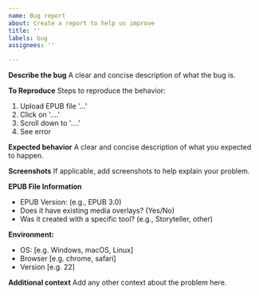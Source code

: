 ```yaml
---
name: Bug report
about: Create a report to help us improve
title: ''
labels: bug
assignees: ''

---
```


**Describe the bug**
A clear and concise description of what the bug is.

**To Reproduce**
Steps to reproduce the behavior:
1. Upload EPUB file '...'
2. Click on '....'
3. Scroll down to '....'
4. See error

**Expected behavior**
A clear and concise description of what you expected to happen.

**Screenshots**
If applicable, add screenshots to help explain your problem.

**EPUB File Information**
- EPUB Version: (e.g., EPUB 3.0)
- Does it have existing media overlays? (Yes/No)
- Was it created with a specific tool? (e.g., Storyteller, other)

**Environment:**
- OS: [e.g. Windows, macOS, Linux]
- Browser [e.g. chrome, safari]
- Version [e.g. 22]

**Additional context**
Add any other context about the problem here.
